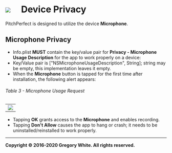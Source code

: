 # ![][AppIcon]&nbsp;&nbsp;&nbsp;&nbsp;&nbsp;Device Privacy

PitchPerfect is designed to utilize the device **Microphone**.

## Microphone Privacy

* Info.plist **MUST** contain the key/value pair for **Privacy - Microphone Usage Description** for the app to work properly on a device:
* Key/Value pair is ["NSMicrophoneUsageDescription", String];  string may be empty,  this implementation leaves it empty.
* When the **Microphone** button is tapped for the first time after installation, the following alert appears:

###### Table 3 - Microphone Usage Request
|               | 
| :---:         |                      
| ![][MicAlert] |

* Tapping **OK** grants access to the **Microphone** and enables recording.
* Tapping **Don't Allow** causes the app to hang or crash;  it needs to be uninstalled/reinstalled to work properly.

---
**Copyright © 2016-2020 Gregory White. All rights reserved.**



[AppIcon]:   ../images/PitchPerfectAppIcon_80.png
[MicAlert]:  ../images/MicrophoneUsageAlert.png
